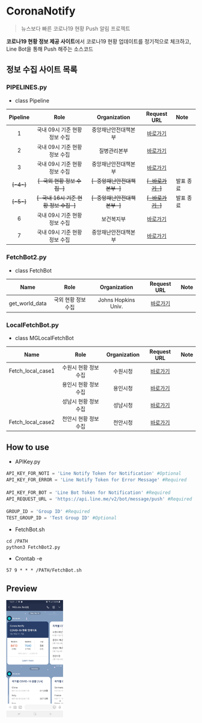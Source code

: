 # CoronaNotify

> 뉴스보다 빠른 코로나19 현황 Push 알림 프로젝트  

**코로나19 현황 정보 제공 사이트**에서 코로나19 현황 업데이트를 정기적으로 체크하고, Line Bot을 통해 Push 해주는 소스코드

## 정보 수집 사이트 목록  

### PIPELINES.py

*  class Pipeline

| Pipeline | Role | Organization | Request URL | Note |
| :------: | :------: | :------: | :------: | :------ |
| 1 | 국내 09시 기준 현황 정보 수집 | 중앙재난안전대책본부 | [바로가기](http://ncov.mohw.go.kr/bdBoardList_Real.do?brdId=&brdGubun=&ncvContSeq=&contSeq=&board_id=&gubun=) |
| 2 | 국내 09시 기준 현황 정보 수집 | 질병관리본부 | [바로가기](https://www.cdc.go.kr/board/board.es?mid=a20501000000&bid=0015) | 
| 3 | 국내 09시 기준 현황 정보 수집 | 중앙재난안전대책본부 | [바로가기](http://ncov.mohw.go.kr/tcmBoardList.do?brdId=&brdGubun=&dataGubun=&ncvContSeq=&contSeq=&board_id=140&gubun=) |
| ~~[-4-]~~ | ~~[-국외 현황 정보 수집-]~~ | ~~[-중앙재난안전대책본부-]~~ | [~~[-바로가기-]~~](http://ncov.mohw.go.kr/bdBoardList_Real.do?brdId=&brdGubun=&ncvContSeq=&contSeq=&board_id=&gubun=) | 발표 종료 |
| ~~[-5-]~~ | ~~[-국내 16시 기준 현황 정보 수집-]~~ | ~~[-중앙재난안전대책본부-]~~ | [~~[-바로가기-]~~](http://ncov.mohw.go.kr/bdBoardList_Real.do?brdId=&brdGubun=&ncvContSeq=&contSeq=&board_id=&gubun=) | 발표 종료 |
| 6 | 국내 09시 기준 현황 정보 수집 | 보건복지부 | [바로가기](http://www.mohw.go.kr/react/al/sal0301ls.jsp?PAR_MENU_ID=04&MENU_ID=0403) |
| 7 | 국내 09시 기준 현황 정보 수집 | 중앙재난안전대책본부 | [바로가기](http://ncov.mohw.go.kr/) |

### FetchBot2.py

*  class FetchBot

| Name | Role | Organization | Request URL | Note |
| :------: | :------: | :------: | :------: | :------ |
| get_world_data | 국외 현황 정보 수집 | Johns Hopkins Univ. | [바로가기](https://services1.arcgis.com/0MSEUqKaxRlEPj5g/arcgis/rest/services/ncov_cases/FeatureServer/2/query?f=json&where=Confirmed%20%3E%200&returnGeometry=false&spatialRel=esriSpatialRelIntersects&outFields=*&orderByFields=Confirmed%20desc&resultOffset=0&resultRecordCount=200&cacheHint=true)

### LocalFetchBot.py

*  class MGLocalFetchBot

| Name | Role | Organization | Request URL | Note |
| :------: | :------: | :------: | :------: | :------ |
| Fetch_local_case1 | 수원시 현황 정보 수집 | 수원시청 | [바로가기](https://www.cdc.go.kr/board/board.es?mid=a20501000000&bid=0015) | 
|  | 용인시 현황 정보 수집 | 용인시청 | [바로가기](http://www.yongin.go.kr/index.do) | 
|  | 성남시 현황 정보 수집 | 성남시청 | [바로가기](http://www.seongnam.go.kr/coronaIndex.html) |
| Fetch_local_case2 | 천안시 현황 정보 수집 | 천안시청 | [바로가기](http://27.101.50.5/prog/stat/corona/json.do) |

## How to use

*  APIKey.py
```python
API_KEY_FOR_NOTI = 'Line Notify Token for Notification' #Optional
API_KEY_FOR_ERROR = 'Line Notify Token for Error Message' #Required

API_KEY_FOR_BOT = 'Line Bot Token for Notification' #Required
API_REQUEST_URL = 'https://api.line.me/v2/bot/message/push' #Required

GROUP_ID = 'Group ID' #Required
TEST_GROUP_ID = 'Test Group ID' #Optional
```
*  FetchBot.sh

```
cd /PATH
python3 FetchBot2.py
```


*  Crontab -e

```
57 9 * * * /PATH/FetchBot.sh
```

## Preview
<img src="/docs/v3.jpg" width="30%">